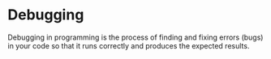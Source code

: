 # Debugging
Debugging in programming is the process of finding and fixing errors (bugs) in your code so that it runs correctly and produces the expected results.
